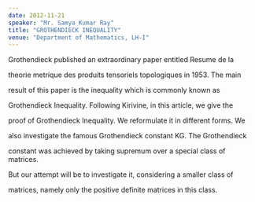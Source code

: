 ```yaml
---
date: 2012-11-21
speaker: "Mr. Samya Kumar Ray"
title: "GROTHENDIECK INEQUALITY"
venue: "Department of Mathematics, LH-I"
---
```

Grothendieck published an extraordinary paper entitled Resume de la

theorie metrique des produits tensoriels topologiques in 1953. The main

result of this paper is the inequality which is commonly known as

Grothendieck Inequality. Following Kirivine, in this article, we give the

proof of Grothendieck Inequality. We reformulate it in different forms. We

also investigate the famous Grothendieck constant KG. The Grothendieck

constant was achieved by taking supremum over a special class of matrices.

But our attempt will be to investigate it, considering a smaller class of

matrices, namely only the positive definite matrices in this class.
